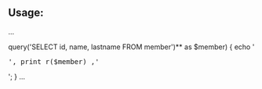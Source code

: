## Usage: 

...
<?php
 
foreach (**SPDO::getInstance()->query('SELECT id, name, lastname FROM member')** as $member)
{
  echo '<pre>', print_r($member) ,'</pre>';
}
...
